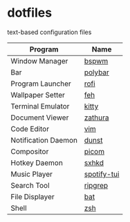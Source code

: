 # dotfiles

text-based configuration files

| Program             | Name                                                    |
|---------------------|---------------------------------------------------------|
| Window Manager      | [bspwm](https://github.com/baskerville/bspwm)           |
| Bar                 | [polybar](https://github.com/polybar/polybar)           |
| Program Launcher    | [rofi](https://github.com/davatorium/rofi)              |
| Wallpaper Setter    | [feh](https://github.com/derf/feh)                      |
| Terminal Emulator   | [kitty](https://github.com/kovidgoyal/kitty)            |
| Document Viewer     | [zathura](https://pwmt.org/projects/zathura/)           |
| Code Editor         | [vim](https://github.com/vim/vim)                       |
| Notification Daemon | [dunst](https://github.com/dunst-project/dunst)         |
| Compositor          | [picom](https://github.com/jonaburg/picom)              |
| Hotkey Daemon       | [sxhkd](https://github.com/baskerville/sxhkd)           |
| Music Player        | [spotify-tui](https://github.com/Rigellute/spotify-tui) |
| Search Tool         | [ripgrep](https://github.com/BurntSushi/ripgrep)        |
| File Displayer      | [bat](https://github.com/sharkdp/bat)                   |
| Shell               | [zsh](https://wiki.archlinux.org/index.php/Zsh)         |
